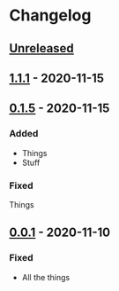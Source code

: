# Changelog

## [Unreleased]


## [1.1.1] - 2020-11-15

## [0.1.5] - 2020-11-15

### Added

- Things
- Stuff

### Fixed

Things

## [0.0.1] - 2020-11-10

### Fixed

- All the things

[unreleased]: https://github.com/dtothefp/gh-action-gcp-app-engine-deploy/compare/vundefined...HEAD
[1.1.1]: https://github.com/dtothefp/gh-action-gcp-app-engine-deploy/compare/vundefined...v1.1.1
[0.1.5]: https://github.com/dtothefp/gh-action-gcp-app-engine-deploy/compare/v0.0.1...v0.1.5
[0.0.1]: https://github.com/dtothefp/gh-action-gcp-app-engine-deploy/compare/v0.0.1...v0.0.0

